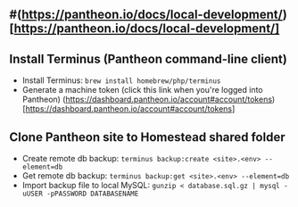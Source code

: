 #(https://pantheon.io/docs/local-development/)[https://pantheon.io/docs/local-development/]  
---

## Install Terminus (Pantheon command-line client)
- Install Terminus: `brew install homebrew/php/terminus`  
- Generate a machine token (click this link when you're logged into Pantheon) (https://dashboard.pantheon.io/account#account/tokens)[https://dashboard.pantheon.io/account#account/tokens]

## Clone Pantheon site to Homestead shared folder
- Create remote db backup: `terminus backup:create <site>.<env> --element=db`  
- Get remote db backup: `terminus backup:get <site>.<env> --element=db`  
- Import backup file to local MySQL: `gunzip < database.sql.gz | mysql -uUSER -pPASSWORD DATABASENAME`  
